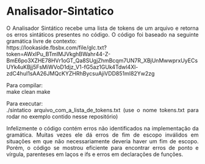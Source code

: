 # Analisador-Sintatico
<div style="text-align: justify"> 
O Analisador Sintático recebe uma lista de tokens de um arquivo e retorna os erros sintáticos presentes no código.
O código foi baseado na seguinte gramática livre de contexto: <br> https://lookaside.fbsbx.com/file/glc.txt?token=AWxIPu_BTmIMJVkghBWahr44-Z-BmE6po3XZHE78HVr1oGT_Qa8SUgjZhmBcqm7UN7R_XBjUnMwwprxUyECsUYk4uKBjj5FsMiWVoD1djz_V1-fG5az1GUk4Tdwl4Xl-zdC4huI1sAA26JMQcKYZHRhBycsuAjiVDD851mI82Yw2zg

Para compilar:<br>
make clean
make

Para executar:<br>
./sintatico arquivo_com_a_lista_de_tokens.txt (use o nome tokens.txt para rodar no exemplo contido nesse repositório)

Infelizmente o código contém erros não identificados na implementação da gramática. Muitas vezes ele dá erros de fim de escopo inválidos em situações em que não necessariamente deveria haver um fim de escopo. Porém, o código se mostrou eficiente para encontrar erros de ponto e vírgula, parenteses em laços e ifs e erros em declarações de funções.


</div>
